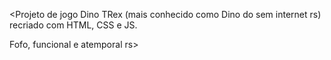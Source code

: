 <Projeto de jogo Dino TRex (mais conhecido como Dino do sem internet rs) recriado com HTML, CSS e JS. 

Fofo, funcional e atemporal rs>

